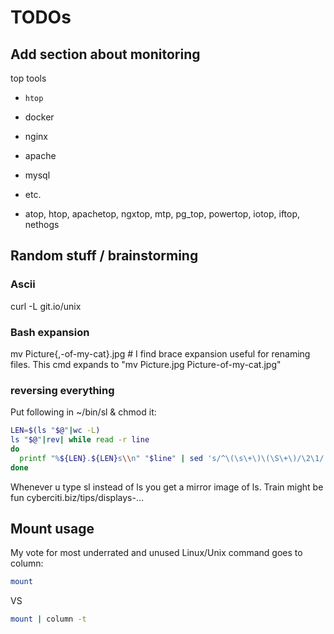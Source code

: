 # TODOs

## Add section about monitoring

top tools

- `htop`
- docker
- nginx
- apache
- mysql
- etc.

- atop, htop, apachetop, ngxtop, mtp, pg_top, powertop, iotop, iftop, nethogs

## Random stuff / brainstorming

### Ascii

curl -L git.io/unix

### Bash expansion

mv Picture{,-of-my-cat}.jpg # I find brace expansion useful for renaming files. This cmd expands to "mv Picture.jpg Picture-of-my-cat.jpg"

### reversing everything

Put following in ~/bin/sl & chmod it:

```sh
LEN=$(ls "$@"|wc -L)
ls "$@"|rev| while read -r line
do
  printf "%${LEN}.${LEN}s\\n" "$line" | sed 's/^\(\s\+\)\(\S\+\)/\2\1/'
done
```

Whenever u type sl instead of ls you get a mirror image of ls. Train might be fun cyberciti.biz/tips/displays-…

## Mount usage

My vote for most underrated and unused Linux/Unix command goes to column:

```sh
mount
```

VS

```sh
mount | column -t
```
